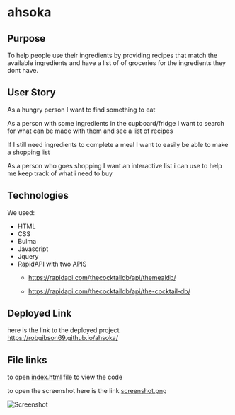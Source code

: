 # ahsoka
## Purpose
To help people use their ingredients by providing recipes that match the available ingredients and have a list of of groceries for the ingredients they dont have.

## User Story
As a hungry person I want to find something to eat

As a person with some ingredients in the cupboard/fridge I want to search for what can be made with them and see a list of recipes

If I still need ingredients to complete a meal I want to easily be able to make a shopping list

As a person who goes shopping I want an interactive list i can use to help me keep track of what i need to buy

## Technologies 
We used: 
   * HTML 
   * CSS 
   * Bulma 
   * Javascript
   * Jquery
   * RapidAPI with two APIS
      *  https://rapidapi.com/thecocktaildb/api/themealdb/
        
      *  https://rapidapi.com/thecocktaildb/api/the-cocktail-db/

## Deployed Link
here is the link to the deployed project https://robgibson69.github.io/ahsoka/

## File links
to open [index.html](index.html) file to view the code

to open the screenshot here is the link [screenshot.png](assets/images/pantry-remover.png)

![Screenshot](assets/images/pantry-remover.png)

